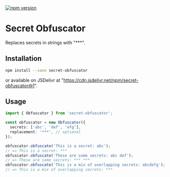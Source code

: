 [![npm version](https://badge.fury.io/js/secret-obfuscator.svg)](https://badge.fury.io/js/secret-obfuscator)

# Secret Obfuscator

Replaces secrets in strings with "\*\*\*".

## Installation

```sh
npm install --save secret-obfuscator
```

or available on JSDelivr at "https://cdn.jsdelivr.net/npm/secret-obfuscator@1".

## Usage

```ts
import { Obfuscator } from 'secret-obfuscator';

const obfuscator = new Obfuscator({
  secrets: ['abc', 'def', 'efg'],
  replacement: '***', // optional
});

obfuscator.obfuscate('This is a secret: abc');
// => This is a secret: ***
obfuscator.obfuscate('These are some secrets: abc def');
// => These are some secrets: *** ***
obfuscator.obfuscate('This is a mix of overlapping secrets: abcdefg');
// => This is a mix of overlapping secrets: ***
```
